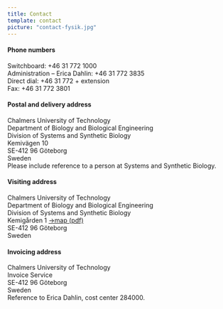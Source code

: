 ```yaml
---
title: Contact
template: contact
picture: "contact-fysik.jpg"
---
```

#### Phone numbers  
Switchboard: +46 31 772 1000  
Administration – Erica Dahlin: +46 31 772 3835  
Direct dial: +46 31 772 + extension  
Fax: +46 31 772 3801  

#### Postal and delivery address  
Chalmers University of Technology  
Department of Biology and Biological Engineering  
Division of Systems and Synthetic Biology  
Kemivägen 10  
SE-412 96 Göteborg  
Sweden  
Please include reference to a person at Systems and Synthetic Biology.  

#### Visiting address  
Chalmers University of Technology  
Department of Biology and Biological Engineering  
Division of Systems and Synthetic Biology  
Kemigården 1 [→map (pdf)](/map-SYSBIO.pdf)  
SE-412 96 Göteborg  
Sweden  

#### Invoicing address  
Chalmers University of Technology  
Invoice Service  
SE-412 96 Göteborg  
Sweden  
Reference to Erica Dahlin, cost center 284000.

